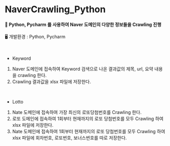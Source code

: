 # NaverCrawling_Python

#### 📢 Python, Pycharm 를 사용하여 Naver 도메인의 다양한 정보들을 Crawling 진행  
🖥️ 개발환경 : Python, Pycharm

<br>

* Keyword
1. Naver 도메인에 접속하여 Keyword 검색으로 나온 결과값의 제목, url, 요약 내용을 crawling 한다.
2. Crawling 결과값을 xlsx 파일에 저장한다.

<br>

* Lotto
1. Nate 도메인에 접속하여 가장 최신의 로또당첨번호를 Crawling 한다.
2. 로또 도메인에 접속하여 1회부터 현재까지의 로또 당첨번호를 모두 Crawling 하여 xlsx 파일에 저장한다.
3. Nate 도메인에 접속하여 1회부터 현재까지의 로또 당첨번호를 모두 Crawling 하여 xlsx 파일에 회차번호, 로또번호, 보너스번호를 따로 저장한다.


